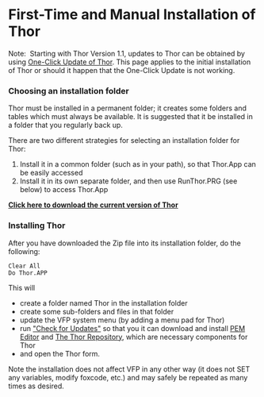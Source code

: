 ﻿First-Time and Manual Installation of Thor
===

Note:  Starting with Thor Version 1.1, updates to Thor can be obtained by using [One-Click Update of Thor](Thor_one-click_update.md). This page applies to the initial installation of Thor or should it happen that the One-Click Update is not working.
### **Choosing an installation folder**

Thor must be installed in a permanent folder; it creates some folders and tables which must always be available. It is suggested that it be installed in a folder that you regularly back up.  

There are two different strategies for selecting an installation folder for Thor:

1.  Install it in a common folder (such as in your path), so that Thor.App can be easily accessed
2.  Install it in its own separate folder, and then use RunThor.PRG (see below) to access Thor.App 

[**Click here to download the current version of Thor**](https://github.com/VFPX/Thor/archive/master.zip) 



### **Installing Thor**

After you have downloaded the Zip file into its installation folder, do the following:  


    Clear All
    Do Thor.APP

This will

*   create a folder named Thor in the installation folder
*   create some sub-folders and files in that folder
*   update the VFP system menu (by adding a menu pad for Thor)
*   run ["Check for Updates"](Thor_one-click_update.md) so that you it can download and install [PEM Editor](https://github.com/VFPX/PEMEditor) and [The Thor Repository](Thor_repository.md), which are necessary components for Thor
*   and open the Thor form.

Note the installation does not affect VFP in any other way (it does not SET any variables, modify foxcode, etc.) and may safely be repeated as many times as desired.
